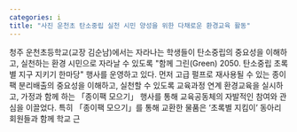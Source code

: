 ```yaml
---
categories: i
title: "사진 운천초 탄소중립 실천 시민 양성을 위한 다채로운 환경교육 활동"
---
```

청주 운천초등학교(교장 김순남)에서는 자라나는 학생들이 탄소중립의 중요성을 이해하고, 실천하는 환경 시민으로 자라날 수 있도록 "함께 그린(Green) 2050. 탄소중립 초록별 지구 지키기 한마당" 행사를 운영하고 있다. 먼저 고급 펄프로 재사용될 수 있는 종이팩 분리배출의 중요성을 이해하고, 실천할 수 있도록 교육과정 연계 환경교육을 실시하고, 가정과 함께 하는 「종이팩 모으기」 행사를 통해 교육공동체의 자발적인 참여와 관심을 이끌었다. 특히 「종이팩 모으기」를 통해 교환한 물품은 ‘초록별 지킴이’ 동아리 회원들과 함께 학교 근